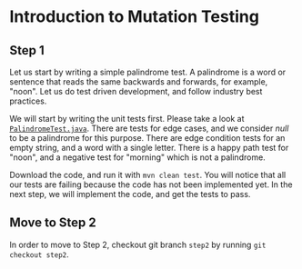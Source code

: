 # Introduction to Mutation Testing

## Step 1

Let us start by writing a simple palindrome test. A palindrome is a word or sentence that reads the same backwards and forwards, for example, "noon". Let us do test driven development, and follow industry best practices. 

We will start by writing the unit tests first. Please take a look at [`PalindromeTest.java`](https://github.com/sualeh/introduction-to-mutation-testing/blob/master/src/test/java/us/fatehi/palindrome/PalindromeTest.java). There are tests for edge cases, and we consider *null* to be a palindrome for this purpose. There are edge condition tests for an empty string, and a word with a single letter. There is a happy path test for "noon", and a negative test for "morning" which is not a palindrome.

Download the code, and run it with `mvn clean test`. You will notice that all our tests are failing because the code has not been implemented yet. In the next step, we will implement the code, and get the tests to pass.

## Move to Step 2

In order to move to Step 2, checkout git branch `step2` by running `git checkout step2`.

